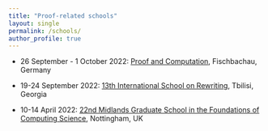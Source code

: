 ```yaml
---
title: "Proof-related schools"
layout: single
permalink: /schools/
author_profile: true
---
```



- 26 September - 1 October 2022: [Proof and Computation](http://www.mathematik.uni-muenchen.de/~schwicht/pc22.php), Fischbachau, Germany

- 19-24 September 2022: [13th International School on Rewriting](https://viam.science.tsu.ge/clas2022/isr/), Tbilisi, Georgia

- 10-14 April 2022: [22nd Midlands Graduate School in the Foundations of Computing Science](https://www.cs.nott.ac.uk/~psznk/events/mgs22.html), Nottingham, UK

